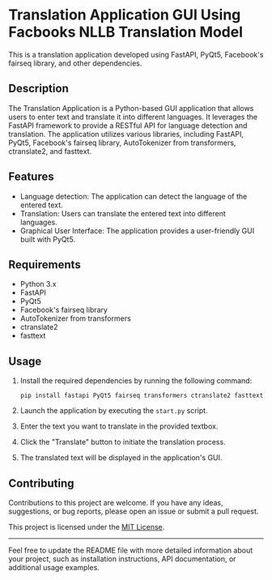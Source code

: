 

# Translation Application GUI Using Facbooks NLLB Translation Model

This is a translation application developed using FastAPI, PyQt5, Facebook's fairseq library, and other dependencies.

## Description

The Translation Application is a Python-based GUI application that allows users to enter text and translate it into different languages. It leverages the FastAPI framework to provide a RESTful API for language detection and translation. The application utilizes various libraries, including FastAPI, PyQt5, Facebook's fairseq library, AutoTokenizer from transformers, ctranslate2, and fasttext.

## Features

- Language detection: The application can detect the language of the entered text.
- Translation: Users can translate the entered text into different languages.
- Graphical User Interface: The application provides a user-friendly GUI built with PyQt5.

## Requirements

- Python 3.x
- FastAPI
- PyQt5
- Facebook's fairseq library
- AutoTokenizer from transformers
- ctranslate2
- fasttext

## Usage

1. Install the required dependencies by running the following command:
   ```
   pip install fastapi PyQt5 fairseq transformers ctranslate2 fasttext
   ```

2. Launch the application by executing the `start.py` script.

3. Enter the text you want to translate in the provided textbox.

4. Click the "Translate" button to initiate the translation process.

5. The translated text will be displayed in the application's GUI.

## Contributing

Contributions to this project are welcome. If you have any ideas, suggestions, or bug reports, please open an issue or submit a pull request.



This project is licensed under the [MIT License](LICENSE).

---

Feel free to update the README file with more detailed information about your project, such as installation instructions, API documentation, or additional usage examples.
